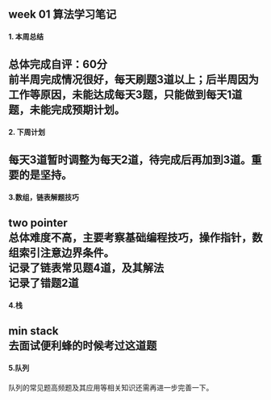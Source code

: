 ## week 01 算法学习笔记
#### 1. 本周总结
总体完成自评：60分  
前半周完成情况很好，每天刷题3道以上；后半周因为工作等原因，未能达成每天3题，只能做到每天1道题，未能完成预期计划。
---
#### 2. 下周计划
每天3道暂时调整为每天2道，待完成后再加到3道。重要的是坚持。
---
#### 3.数组，链表解题技巧
two pointer  
总体难度不高，主要考察基础编程技巧，操作指针，数组索引注意边界条件。  
记录了链表常见题4道，及其解法  
记录了错题2道
---
#### 4.栈
min stack  
去面试便利蜂的时候考过这道题
---
#### 5.队列
队列的常见题高频题及其应用等相关知识还需再进一步完善一下。
